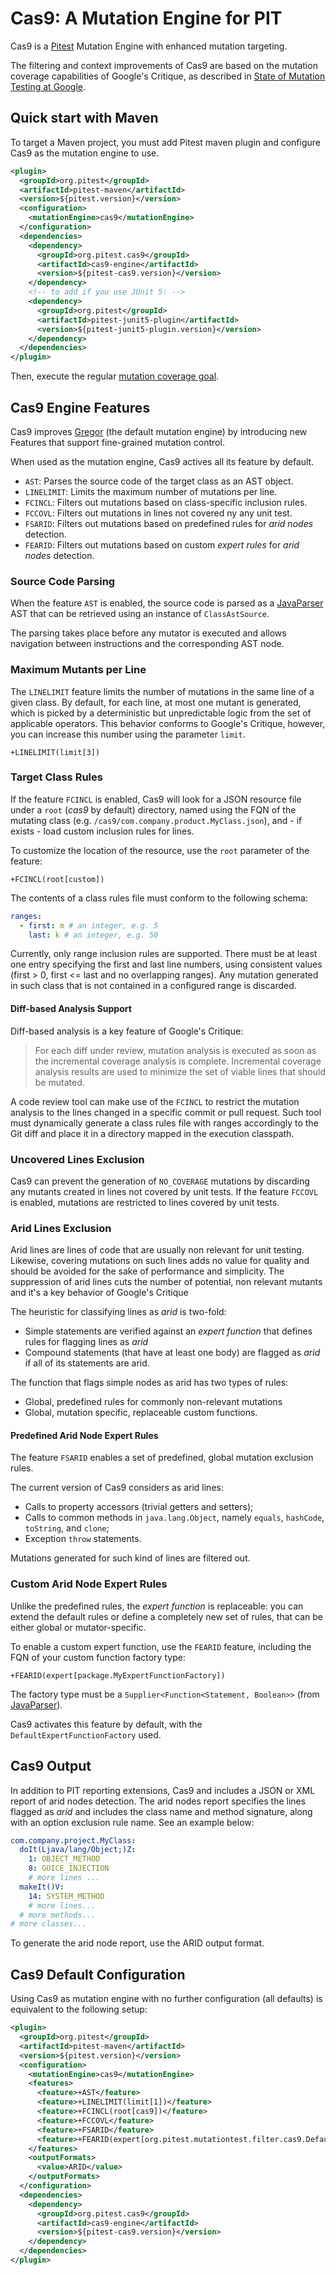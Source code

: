 # Cas9: A Mutation Engine for PIT

Cas9 is a [Pitest](https://github.com/hcoles/pitest) Mutation Engine with enhanced mutation targeting.

The filtering and context improvements of Cas9 are based on the mutation coverage capabilities of Google's Critique, as described in [State of Mutation Testing at Google](https://static.googleusercontent.com/media/research.google.com/en//pubs/archive/46584.pdf).

## Quick start with Maven

To target a Maven project, you must add Pitest maven plugin and configure Cas9 as the mutation engine to use.

```xml
<plugin>
  <groupId>org.pitest</groupId>
  <artifactId>pitest-maven</artifactId>
  <version>${pitest.version}</version>
  <configuration>
    <mutationEngine>cas9</mutationEngine>
  </configuration>
  <dependencies>
    <dependency>
      <groupId>org.pitest.cas9</groupId>
      <artifactId>cas9-engine</artifactId>
      <version>${pitest-cas9.version}</version>
    </dependency>
    <!-- to add if you use JUnit 5: -->
    <dependency>
      <groupId>org.pitest</groupId>
      <artifactId>pitest-junit5-plugin</artifactId>
      <version>${pitest-junit5-plugin.version}</version>
    </dependency>
  </dependencies>
</plugin>
```

Then, execute the regular [mutation coverage goal](https://pitest.org/quickstart/maven/).

## Cas9 Engine Features

Cas9 improves [Gregor](https://github.com/hcoles/pitest/tree/master/pitest/src/main/java/org/pitest/mutationtest/engine/gregor) (the default mutation engine) by introducing new Features that support fine-grained mutation control.

When used as the mutation engine, Cas9 actives all its feature by default.

* `AST`: Parses the source code of the target class as an AST object.
* `LINELIMIT`: Limits the maximum number of mutations per line.
* `FCINCL`: Filters out mutations based on class-specific inclusion rules.
* `FCCOVL`: Filters out mutations in lines not covered ny any unit test.
* `FSARID`: Filters out mutations based on predefined rules for _arid nodes_ detection.
* `FEARID`: Filters out mutations based on custom _expert rules_ for _arid nodes_ detection.

### Source Code Parsing

When the feature `AST` is enabled, the source code is parsed as a [JavaParser](https://javaparser.org/) AST that can be retrieved using an instance of `ClassAstSource`.

The parsing takes place before any mutator is executed and allows navigation between instructions and the corresponding AST node.

### Maximum Mutants per Line

The `LINELIMIT` feature limits the number of mutations in the same line of a given class. By default, for each line, at most one mutant is generated, which is picked by a deterministic but unpredictable logic from the set of applicable operators. This behavior conforms to Google's Critique, however, you can increase this number using the parameter `limit`.

```
+LINELIMIT(limit[3])
```

### Target Class Rules

If the feature `FCINCL` is enabled, Cas9 will look for a JSON resource file under a `root` (_cas9_ by default) directory, named using the FQN of the mutating class (e.g. `/cas9/com.company.product.MyClass.json`), and - if exists - load custom inclusion rules for lines.

To customize the location of the resource, use the `root` parameter of the feature:

```
+FCINCL(root[custom])
```

The contents of a class rules file must conform to the following schema:

```yaml
ranges:
  - first: m # an integer, e.g. 5
    last: k # an integer, e.g. 50
```

Currently, only range inclusion rules are supported. There must be at least one entry specifying the first and last line numbers, using consistent values (first > 0, first <= last and no overlapping ranges). Any mutation generated in such class that is not contained in a configured range is discarded.

#### Diff-based Analysis Support

Diff-based analysis is a key feature of Google's Critique:

> For each diff under review, mutation analysis is executed as soon as the incremental coverage analysis is complete. Incremental coverage analysis results are used to minimize the set of viable lines that should be mutated.

A code review tool can make use of the `FCINCL` to restrict the mutation analysis to the lines changed in a specific commit or pull request. Such tool must dynamically generate a class rules file with ranges accordingly to the Git diff and place it in a directory mapped in the execution classpath.

### Uncovered Lines Exclusion

Cas9 can prevent the generation of `NO_COVERAGE` mutations by discarding any mutants created in lines not covered by unit tests. If the feature `FCCOVL` is enabled, mutations are restricted to lines covered by unit tests.

### Arid Lines Exclusion

Arid lines are lines of code that are usually non relevant for unit testing. Likewise, covering mutations on such lines adds no value for quality and should be avoided for the sake of performance and simplicity. The suppression of arid lines cuts the number of potential, non relevant mutants and it's a key behavior of Google's Critique

The heuristic for classifying lines as _arid_ is two-fold:
- Simple statements are verified against an _expert function_ that defines rules for flagging lines as _arid_
- Compound statements (that have at least one body) are flagged as _arid_ if all of its statements are arid.

The function that flags simple nodes as arid has two types of rules:

- Global, predefined rules for commonly non-relevant mutations
- Global, mutation specific, replaceable custom functions.

#### Predefined Arid Node Expert Rules

The feature `FSARID` enables a set of predefined, global mutation exclusion rules.

The current version of Cas9 considers as arid lines:

- Calls to property accessors (trivial getters and setters);
- Calls to common methods in `java.lang.Object`, namely `equals`, `hashCode`, `toString`, and `clone`;
- Exception `throw` statements.

Mutations generated for such kind of lines are filtered out.

### Custom Arid Node Expert Rules

Unlike the predefined rules, the _expert function_ is replaceable: you can extend the default rules or define a completely new set of rules, that can be either global or mutator-specific.

To enable a custom expert function, use the `FEARID` feature, including the FQN of your custom function factory type:

```
+FEARID(expert[package.MyExpertFunctionFactory])
```

The factory type must be a `Supplier<Function<Statement, Boolean>>` (from [JavaParser](https://www.javadoc.io/doc/com.github.javaparser/javaparser-core/latest/com/github/javaparser/ast/stmt/Statement.html)).

Cas9 activates this feature by default, with the `DefaultExpertFunctionFactory` used.

## Cas9 Output

In addition to PIT reporting extensions, Cas9 and includes a JSON or XML report of arid nodes detection. The arid nodes report specifies the lines flagged as _arid_ and includes the class name and method signature, along with an option exclusion rule name. See an example below:

```yaml
com.company.project.MyClass:
  doIt(Ljava/lang/Object;)Z:
    1: OBJECT_METHOD
    8: GUICE_INJECTION
    # more lines ...
  makeIt()V:
    14: SYSTEM_METHOD
    # more lines...
  # more methods...
# more classes...
```

To generate the arid node report, use the ARID output format.

## Cas9 Default Configuration

Using Cas9 as mutation engine with no further configuration (all defaults) is equivalent to the following setup:

```xml
<plugin>
  <groupId>org.pitest</groupId>
  <artifactId>pitest-maven</artifactId>
  <version>${pitest.version}</version>
  <configuration>
    <mutationEngine>cas9</mutationEngine>
    <features>
      <feature>+AST</feature>
      <feature>+LINELIMIT(limit[1])</feature>
      <feature>+FCINCL(root[cas9])</feature>
      <feature>+FCCOVL</feature>
      <feature>+FSARID</feature>
      <feature>+FEARID(expert[org.pitest.mutationtest.filter.cas9.DefaultExpertFunctionFactory])</feature>
    </features>
    <outputFormats>
      <value>ARID</value>
    </outputFormats>
  </configuration>
  <dependencies>
    <dependency>
      <groupId>org.pitest.cas9</groupId>
      <artifactId>cas9-engine</artifactId>
      <version>${pitest-cas9.version}</version>
    </dependency>
  </dependencies>
</plugin>
```
